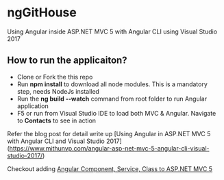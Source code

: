 # ngGitHouse
Using Angular inside ASP.NET MVC 5 with Angular CLI using Visual Studio 2017

## How to run the applicaiton?
* Clone or Fork the this repo
* Run **npm install** to download all node modules. This is a mandatory step, needs NodeJs installed
* Run the **ng build --watch** command from root folder to run Angular application
* F5 or run from Visual Studio IDE to load both MVC & Angular. Navigate to **Contacts** to see in action

Refer the blog post for detail write up [Using Angular in ASP.NET MVC 5 with Angular CLI and Visual Studio 2017] (https://www.mithunvp.com/angular-asp-net-mvc-5-angular-cli-visual-studio-2017/) 

Checkout adding [Angular Component, Service, Class to ASP.NET MVC 5](https://www.mithunvp.com/adding-angular-component-service-class-to-asp-net-mvc-5/)
